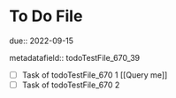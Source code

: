 # To Do File

due:: 2022-09-15

metadatafield:: todoTestFile_670\_39

- [ ] Task of todoTestFile_670 1 [[Query me]]
- [ ] Task of todoTestFile_670 2
